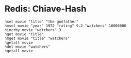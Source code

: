 Redis: Chiave-Hash
=============================

	hset movie "title" "the godfather"
	hmset movie "year" 1972 "rating" 9.2 "watchers" 10000000
	hincrby movie "watchers" 3
	hget movie "title"
	hmget movie "title" "watchers"
	hgetall movie
	hdel movie "watchers"
	hgetall movie
